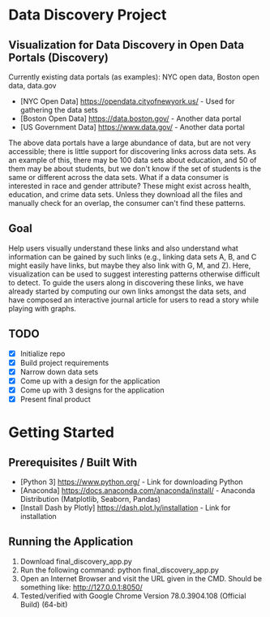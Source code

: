 # Data Discovery Project

## Visualization for Data Discovery in Open Data Portals (Discovery)

Currently existing data portals (as examples): NYC open data, Boston open data, data.gov
* [NYC Open Data] https://opendata.cityofnewyork.us/ - Used for gathering the data sets
* [Boston Open Data] https://data.boston.gov/ - Another data portal
* [US Government Data] https://www.data.gov/ - Another data portal

The above data portals have a large abundance of data, but are not very accessible; there is little support for discovering links across data sets. As an example of this, there may be 100 data sets about education, and 50 of them may be about students, but we don't know if the set of students is the same or different across the data sets. What if a data consumer is interested in race and gender attribute? These might exist across health, education, and crime data sets. Unless they download all the files and manually check for an overlap, the consumer can't find these patterns.

## Goal

Help users visually understand these links and also understand what information can be gained by such links (e.g., linking data sets A, B, and C might easily have links, but maybe they also link with G, M, and Z). Here, visualization can be used to suggest interesting patterns otherwise difficult to detect. To guide the users along in discovering these links, we have already started by computing our own links amongst the data sets, and have composed an interactive journal article for users to read a story while playing with graphs.

## TODO

- [x] Initialize repo
- [x] Build project requirements
- [x] Narrow down data sets
- [x] Come up with a design for the application
- [x] Come up with 3 designs for the application
- [x] Present final product

# Getting Started

## Prerequisites / Built With

* [Python 3] https://www.python.org/ - Link for downloading Python
* [Anaconda] https://docs.anaconda.com/anaconda/install/ - Anaconda Distribution (Matplotlib, Seaborn, Pandas)
* [Install Dash by Plotly] https://dash.plot.ly/installation - Link for installation

## Running the Application

1) Download final_discovery_app.py
2) Run the following command: python final_discovery_app.py
3) Open an Internet Browser and visit the URL given in the CMD. Should be something like: http://127.0.0.1:8050/
4) Tested/verified with Google Chrome Version 78.0.3904.108 (Official Build) (64-bit)
